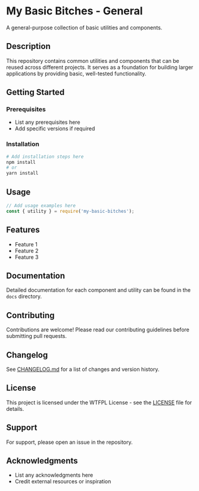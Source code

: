 # My Basic Bitches - General

A general-purpose collection of basic utilities and components.

## Description

This repository contains common utilities and components that can be reused across different projects. It serves as a foundation for building larger applications by providing basic, well-tested functionality.

## Getting Started

### Prerequisites

- List any prerequisites here
- Add specific versions if required

### Installation

```bash
# Add installation steps here
npm install
# or
yarn install
```

## Usage

```javascript
// Add usage examples here
const { utility } = require('my-basic-bitches');
```

## Features

- Feature 1
- Feature 2
- Feature 3

## Documentation

Detailed documentation for each component and utility can be found in the `docs` directory.

## Contributing

Contributions are welcome! Please read our contributing guidelines before submitting pull requests.

## Changelog

See [CHANGELOG.md](CHANGELOG.md) for a list of changes and version history.

## License

This project is licensed under the WTFPL License - see the [LICENSE](../../LICENSE.md) file for details.

## Support

For support, please open an issue in the repository.

## Acknowledgments

- List any acknowledgments here
- Credit external resources or inspiration
